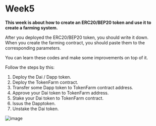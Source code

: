 # Week5
**This week is about how to create an ERC20/BEP20 token and use it to create a farming system.**

After you deployed the ERC20/BEP20 token, you should write it down. When you create the farming contract, you should paste them to the corresponding parameters.

You can learn these codes and make some improvements on top of it.

Follow the steps by this:

1. Deploy the Dai / Dapp token.  
2. Deploy the TokenFarm contract.  
3. Transfer some Dapp token to TokenFarm contract address.  
4. Approve your Dai token to TokenFarm address.  
5. Stake your Dai token to TokenFarm contract.  
6. Issus the Dapptoken.  
7. Unstake the Dai token.  
 
![image](https://user-images.githubusercontent.com/39017272/110437090-f328ab80-80ef-11eb-823f-5f6385be7101.png)
